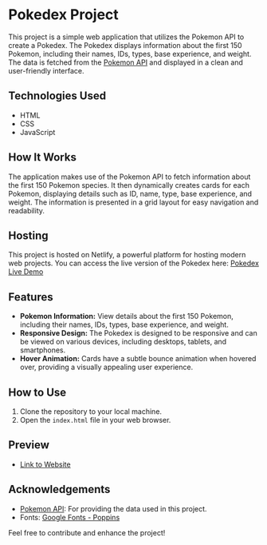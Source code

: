 # Pokedex Project

This project is a simple web application that utilizes the Pokemon API to create a Pokedex. The Pokedex displays information about the first 150 Pokemon, including their names, IDs, types, base experience, and weight. The data is fetched from the [Pokemon API](https://pokeapi.co/) and displayed in a clean and user-friendly interface.

## Technologies Used

- HTML
- CSS
- JavaScript

## How It Works

The application makes use of the Pokemon API to fetch information about the first 150 Pokemon species. It then dynamically creates cards for each Pokemon, displaying details such as ID, name, type, base experience, and weight. The information is presented in a grid layout for easy navigation and readability.

## Hosting

This project is hosted on Netlify, a powerful platform for hosting modern web projects. You can access the live version of the Pokedex here: [Pokedex Live Demo](https://pokedex-simulator.netlify.app/)

## Features

- **Pokemon Information:** View details about the first 150 Pokemon, including their names, IDs, types, base experience, and weight.
- **Responsive Design:** The Pokedex is designed to be responsive and can be viewed on various devices, including desktops, tablets, and smartphones.
- **Hover Animation:** Cards have a subtle bounce animation when hovered over, providing a visually appealing user experience.

## How to Use

1. Clone the repository to your local machine.
2. Open the `index.html` file in your web browser.

## Preview

- [Link to Website](https://pokedex-simulator.netlify.app/)

## Acknowledgements

- [Pokemon API](https://pokeapi.co/): For providing the data used in this project.
- Fonts: [Google Fonts - Poppins](https://fonts.google.com/specimen/Poppins)

Feel free to contribute and enhance the project!
